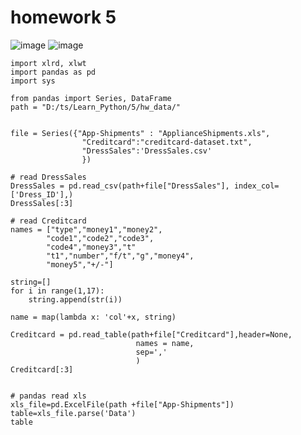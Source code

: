 # homework 5

![image](https://user-images.githubusercontent.com/26344632/38883950-e3e72fb0-42a0-11e8-8231-68d5fad02894.png)
![image](https://user-images.githubusercontent.com/26344632/38883975-f65c7812-42a0-11e8-9e4b-4a01f31a22f1.png)

```
import xlrd, xlwt
import pandas as pd
import sys

from pandas import Series, DataFrame
path = "D:/ts/Learn_Python/5/hw_data/"


file = Series({"App-Shipments" : "ApplianceShipments.xls",
                "Creditcard":"creditcard-dataset.txt",
                "DressSales":'DressSales.csv'
                })

# read DressSales
DressSales = pd.read_csv(path+file["DressSales"], index_col=['Dress_ID'],)
DressSales[:3]

# read Creditcard
names = ["type","money1","money2",
        "code1","code2","code3",
        "code4","money3","t"
        "t1","number","f/t","g","money4",
        "money5","+/-"]

string=[]
for i in range(1,17):
    string.append(str(i))

name = map(lambda x: 'col'+x, string)

Creditcard = pd.read_table(path+file["Creditcard"],header=None,
                            names = name,
                            sep=','
                            )
Creditcard[:3]


# pandas read xls
xls_file=pd.ExcelFile(path +file["App-Shipments"])
table=xls_file.parse('Data')
table
```

